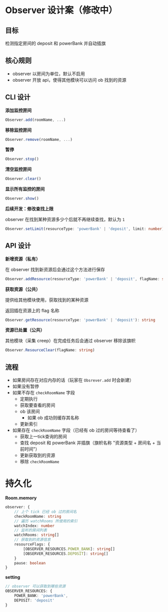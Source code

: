 # Observer 设计案（修改中）

## 目标

检测指定房间的 deposit 和 powerBank 并自动插旗

## 核心规则

- observer 以房间为单位，默认不启用
- observer 开放 api，使得其他模块可以访问 ob 找到的资源

## CLI 设计

**添加监控房间**

```ts
Observer.add(roomName, ...)
```

**移除监控房间**

```ts
Observer.remove(roomName, ...)
```

**暂停**

```ts
Observer.stop()
```

**清空监控房间**

```ts
Observer.clear()
```

**显示所有监控的房间**

```ts
Observer.show()
```

**后续开发：修改查找上限**

observer 在找到某种资源多少个后就不再继续查找，默认为 `1`

```ts
Observer.setLimit(resourceType: 'powerBank' | 'deposit', limit: number)
```

## API 设计

**新增资源（私有）**

在 observer 找到新资源后会通过这个方法进行保存

```ts
Observer.addResource(resourceType: 'powerBank' | 'deposit', flagName: string): void
```

**获取资源（公共）**

提供给其他模块使用，获取找到的某种资源

返回插在资源上的 flag 名称

```ts
Observer.getResource(resourceType: 'powerBank' | 'deposit'): string
```

**资源已处置（公共）**

其他模块（采集 creep）在完成任务后会通过 observer 移除该旗帜

```ts
Observer.ResourceClear(flagName: string)
```

## 流程

- 如果房间存在对应内存的话（玩家在 `Obsrever.add` 时会新建）
- 如果没有暂停
- 如果不存在 `checkRoomName` 字段
  - 定期执行
  - 获取要查看的房间
  - ob 该房间
    - 如果 ob 成功则缓存其名称
  - 更新索引
- 如果存在 `checkRoomName` 字段（已经有 ob 过的房间等待查看了）
  - 获取上一tick查询的房间
  - 查找 deposit 和 powerBank 并插旗（旗帜名称 "资源类型 + 房间名 + 当前时间"）
  - 更新获取到的资源
  - 移除 `checkRoomName`

# 持久化

**Room.memory**

```ts
observer: {
    // 上个 tick 已经 ob 过的房间名
    checkRoomName: string
    // 遍历 watchRooms 所使用的索引
    watchIndex: number
    // 监听的房间列表
    watchRooms: string[]
    // 获取到的资源信息
    resourceFlags: {
        [OBSERVER_RESOURCES.POWER_BANK]: string[]
        [OBSERVER_RESOURCES.DEPOSIT]: string[]
    }
    pause: boolean
}
```

**setting**

```ts
// observer 可以获取到哪些资源
OBSERVER_RESOURCES: {
    POWER_BANK: 'powerBank',
    DEPOSIT: 'deposit'
}
```